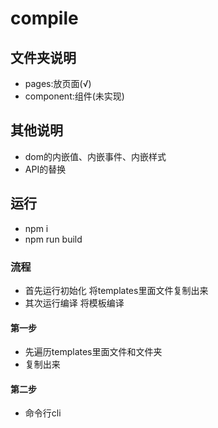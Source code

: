 # compile

## 文件夹说明
- pages:放页面(√)
- component:组件(未实现)

## 其他说明
- dom的内嵌值、内嵌事件、内嵌样式
- API的替换


## 运行
- npm i
- npm run build



### 流程
- 首先运行初始化 将templates里面文件复制出来
- 其次运行编译   将模板编译

#### 第一步
- 先遍历templates里面文件和文件夹
- 复制出来

#### 第二步
- 命令行cli